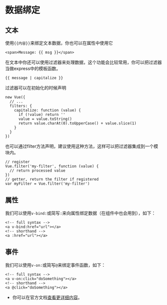 # 数据绑定

## 文本

使用`{{内容}}`来绑定文本数据，你也可以在属性中使用它

```
<span>Message: {{ msg }}</span>
```

在文本中你还可以使用过滤器来处理数据，这个功能会比较常用，你可以把过滤器当做express中的模板函数。

```
{{ message | capitalize }}
```

过滤器可以在初始化的时候声明

```
new Vue({
  // ...
  filters: {
    capitalize: function (value) {
      if (!value) return ''
      value = value.toString()
      return value.charAt(0).toUpperCase() + value.slice(1)
    }
  }
})
```

也可以通过filter方法声明，建议使用这种方法，这样可以把过滤器集成到一个模块内。

```
// register
Vue.filter('my-filter', function (value) {
  // return processed value
})
// getter, return the filter if registered
var myFilter = Vue.filter('my-filter')
```

## 属性

我们可以使用`v-bind:`或简写`:`来向属性绑定数据（在组件中也会用到），如下：

```
<!-- full syntax -->
<a v-bind:href="url"></a>
<!-- shorthand -->
<a :href="url"></a>
```

## 事件

我们可以使用`v-on:`或简写`@`来绑定事件函数，如下：

```
<!-- full syntax -->
<a v-on:click="doSomething"></a>
<!-- shorthand -->
<a @click="doSomething"></a>
```

* 你可以在官方文档[查看更详细内容](http://vuejs.org/guide/syntax.html)。

